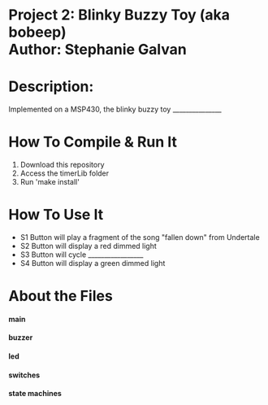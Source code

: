 Project 2: Blinky Buzzy Toy (aka bobeep) <br>
Author: Stephanie Galvan
====================
# Description:

Implemented on a MSP430, the blinky buzzy toy _______________

# How To Compile & Run It

1. Download this repository
2. Access the timerLib folder
3. Run 'make install'

# How To Use It
- S1 Button will play a fragment of the song "fallen down" from Undertale
- S2 Button will display a red dimmed light
- S3 Button will cycle _________________
- S4 Button will display a green dimmed light
# About the Files

#### main

#### buzzer

#### led

#### switches

#### state machines
